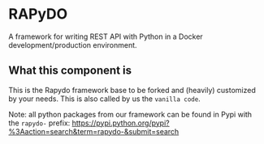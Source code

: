 
# RAPyDO

A framework for writing REST API with Python in a Docker development/production environment.

## What this component is

This is the Rapydo framework base to be forked and (heavily) customized by your needs.
This is also called by us the `vanilla code`.

Note: all python packages from our framework can be found in Pypi with the `rapydo-` prefix:
https://pypi.python.org/pypi?%3Aaction=search&term=rapydo-&submit=search

